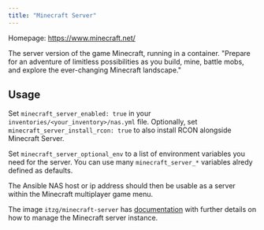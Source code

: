 ```yaml
---
title: "Minecraft Server"
---
```


Homepage: <https://www.minecraft.net/>

The server version of the game Minecraft, running in a container. "Prepare for an adventure of limitless possibilities as you build, mine, battle mobs, and explore the ever-changing Minecraft landscape."

## Usage

Set `minecraft_server_enabled: true` in your `inventories/<your_inventory>/nas.yml` file.
Optionally, set `minecraft_server_install_rcon: true` to also install RCON alongside Minecraft Server.

Set `minecraft_server_optional_env` to a list of environment variables you need for the server. You can use many `minecraft_server_*` variables alredy defined as defaults.

The Ansible NAS host or ip address should then be usable as a server within the Minecraft multiplayer game menu.

The image `itzg/minecraft-server` has [documentation](https://github.com/itzg/docker-minecraft-server/blob/master/README.md) with further details on how to manage the Minecraft server instance.
